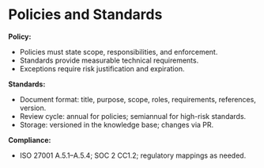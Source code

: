 # Policies and Standards
**Policy:**
- Policies must state scope, responsibilities, and enforcement.
- Standards provide measurable technical requirements.
- Exceptions require risk justification and expiration.

**Standards:**
- Document format: title, purpose, scope, roles, requirements, references, version.
- Review cycle: annual for policies; semiannual for high-risk standards.
- Storage: versioned in the knowledge base; changes via PR.

**Compliance:**
- ISO 27001 A.5.1–A.5.4; SOC 2 CC1.2; regulatory mappings as needed.
